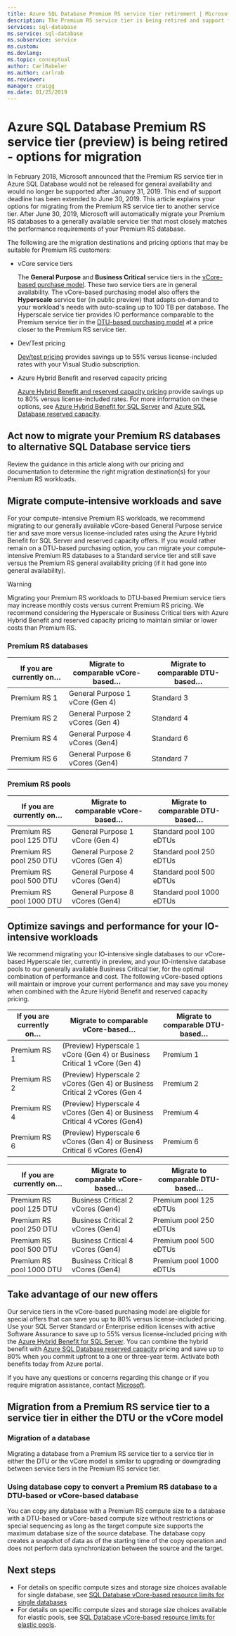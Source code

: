 ```yaml
---
title: Azure SQL Database Premium RS service tier retirement | Microsoft Docs
description: The Premium RS service tier is being retired and support for it is ending - see migration options.  
services: sql-database
ms.service: sql-database
ms.subservice: service
ms.custom:
ms.devlang: 
ms.topic: conceptual
author: CarlRabeler
ms.author: carlrab
ms.reviewer: 
manager: craigg
ms.date: 01/25/2019
---
```

# Azure SQL Database Premium RS service tier (preview) is being retired - options for migration

In February 2018, Microsoft announced that the Premium RS service tier in Azure SQL Database would not be released for general availability and would no longer be supported after January 31, 2019. This end of support deadline has been extended to June 30, 2019. This article explains your options for migrating from the Premium RS service tier to another service tier. After June 30, 2019, Microsoft will automatically migrate your Premium RS databases to a generally available service tier that most closely matches the performance requirements of your Premium RS database.

The following are the migration destinations and pricing options that may be suitable for Premium RS customers:

- vCore service tiers

  The **General Purpose** and **Business Critical** service tiers in the [vCore-based purchase model](sql-database-service-tiers-vcore.md). These two service tiers are in general availability. The vCore-based purchasing model also offers the **Hyperscale** service tier (in public preview) that adapts on-demand to your workload's needs with auto-scaling up to 100 TB per database. The Hyperscale service tier provides IO performance comparable to the Premium service tier in the [DTU-based purchasing model](sql-database-service-tiers-dtu.md) at a price closer to the Premium RS service tier.
- Dev/Test pricing

  [Dev/test pricing](https://azure.microsoft.com/pricing/dev-test/) provides savings up to 55% versus license-included rates with your Visual Studio subscription.
- Azure Hybrid Benefit and reserved capacity pricing

  [Azure Hybrid Benefit and reserved capacity pricing](https://azure.microsoft.com/pricing/details/sql-database/) provide savings up to 80% versus license-included rates. For more information on these options, see [Azure Hybrid Benefit for SQL Server](https://azure.microsoft.com/pricing/hybrid-benefit/) and [Azure SQL Database reserved capacity](sql-database-reserved-capacity.md).

## Act now to migrate your Premium RS databases to alternative SQL Database service tiers

Review the guidance in this article along with our pricing and documentation to determine the right migration destination(s) for your Premium RS workloads.

## Migrate compute-intensive workloads and save

For your compute-intensive Premium RS workloads, we recommend migrating to our generally available vCore-based General Purpose service tier and save more versus license-included rates using the Azure Hybrid Benefit for SQL Server and reserved capacity offers. If you would rather remain on a DTU-based purchasing option, you can migrate your compute-intensive Premium RS databases to a Standard service tier and still save versus the Premium RS general availability pricing (if it had gone into general availability).

> [!WARNING]
> Migrating your Premium RS workloads to DTU-based Premium service tiers may increase monthly costs versus current Premium RS pricing. We recommend considering the Hyperscale or Business Critical tiers with Azure Hybrid Benefit and reserved capacity pricing to maintain similar or lower costs than Premium RS.

### Premium RS databases

|**If you are currently on…**|**Migrate to comparable vCore-based…**|**Migrate to comparable DTU-based…**|
|---|---|---|
|Premium RS 1|General Purpose 1 vCore (Gen 4)|Standard 3|
|Premium RS 2|General Purpose 2 vCores (Gen 4)|Standard 4|
|Premium RS 4|General Purpose 4 vCores (Gen4)|Standard 6|
|Premium RS 6|General Purpose 6 vCores (Gen4)|Standard 7|

### Premium RS pools

|**If you are currently on…**|**Migrate to comparable vCore-based…**|**Migrate to comparable DTU-based…**|
|---|---|---|
|Premium RS pool 125 DTU|General Purpose 1 vCore (Gen 4)|Standard pool 100 eDTUs|
|Premium RS pool 250 DTU|General Purpose 2 vCores (Gen 4)|Standard pool 250 eDTUs|
|Premium RS pool 500 DTU|General Purpose 4 vCores (Gen4)|Standard pool 500 eDTUs|
|Premium RS pool 1000 DTU|General Purpose 8 vCores (Gen4)|Standard pool 1000 eDTUs|

## Optimize savings and performance for your IO-intensive workloads

We recommend migrating your IO-intensive single databases to our vCore-based Hyperscale tier, currently in preview, and your IO-intensive database pools to our generally available Business Critical tier, for the optimal combination of performance and cost.  The following vCore-based options will maintain or improve your current performance and may save you money when combined with the Azure Hybrid Benefit and reserved capacity pricing.

|**If you are currently on…**|**Migrate to comparable vCore-based…**|**Migrate to comparable DTU-based…**|
|---|---|---|
|Premium RS 1|(Preview) Hyperscale 1 vCore (Gen 4) or Business Critical 1 vCore (Gen 4)|Premium 1|
|Premium RS 2|(Preview) Hyperscale 2 vCores (Gen 4) or Business Critical 2 vCores (Gen 4|Premium 2|
|Premium RS 4|(Preview) Hyperscale 4 vCores (Gen 4) or Business Critical 4 vCores (Gen4)|Premium 4
|Premium RS 6|(Preview) Hyperscale 6 vCores (Gen 4) or Business Critical 6 vCores (Gen4)|Premium 6|

|**If you are currently on…**|**Migrate to comparable vCore-based…**|**Migrate to comparable DTU-based…**|
|---|---|---|
|Premium RS pool 125 DTU|Business Critical 2 vCores (Gen4)|Premium pool 125 eDTUs|
|Premium RS pool 250 DTU|Business Critical 2 vCores (Gen4)|Premium pool 250 eDTUs|
|Premium RS pool 500 DTU|Business Critical 4 vCores (Gen4)|Premium pool 500 eDTUs|
|Premium RS pool 1000 DTU|Business Critical 8 vCores (Gen4)|Premium pool 1000 eDTUs|

## Take advantage of our new offers

Our service tiers in the vCore-based purchasing model are eligible for special offers that can save you up to 80% versus license-included pricing. Use your SQL Server Standard or Enterprise edition licenses with active Software Assurance to save up to 55% versus license-included pricing with the [Azure Hybrid Benefit for SQL Server](https://azure.microsoft.com/pricing/hybrid-benefit/). You can combine the hybrid benefit with [Azure SQL Database reserved capacity](sql-database-reserved-capacity.md) pricing and save up to 80% when you commit upfront to a one or three-year term.  Activate both benefits today from Azure portal.

If you have any questions or concerns regarding this change or if you require migration assistance, contact [Microsoft](https://portal.azure.com/#blade/Microsoft_Azure_Support/HelpAndSupportBlade/overview).

## Migration from a Premium RS service tier to a service tier in either the DTU or the vCore model

### Migration of a database

Migrating a database from a Premium RS service tier to a service tier in either the DTU or the vCore model is similar to upgrading or downgrading between service tiers in the Premium RS service tier.

### Using database copy to convert a Premium RS database to a DTU-based or vCore-based database

You can copy any database with a Premium RS compute size to a database with a DTU-based or vCore-based compute size without restrictions or special sequencing as long as the target compute size supports the maximum database size of the source database. The database copy creates a snapshot of data as of the starting time of the copy operation and does not perform data synchronization between the source and the target.

## Next steps

- For details on specific compute sizes and storage size choices available for single database, see [SQL Database vCore-based resource limits for single databases](sql-database-vcore-resource-limits-single-databases.md#general-purpose-service-tier-storage-sizes-and-compute-sizes)
- For details on specific compute sizes and storage size choices available for elastic pools, see [SQL Database vCore-based resource limits for elastic pools](sql-database-vcore-resource-limits-elastic-pools.md#general-purpose-service-tier-storage-sizes-and-compute-sizes).
